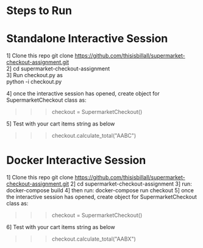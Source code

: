 # Steps to Run
# Standalone Interactive Session
1] Clone this repo 
    git clone https://github.com/thisisbillall/supermarket-checkout-assignment.git <br/>
2] cd supermarket-checkout-assignment <br/>
3] Run checkout.py as <br/>
    python -i checkout.py 

4] once the interactive session has opened, create object for SupermarketCheckout class as:<br/>
>>> checkout = SupermarketCheckout()<br/>

5] Test with your cart items string as below<br/>
>>> checkout.calculate_total("AABC")<br/>

# Docker Interactive Session
1] Clone this repo 
    git clone https://github.com/thisisbillall/supermarket-checkout-assignment.git
2] cd supermarket-checkout-assignment
3] run: 
  docker-compose build
4] then run: 
  docker-compose run checkout
5] once the interactive session has opened, create object for SupermarketCheckout class as:
>>> checkout = SupermarketCheckout()

6] Test with your cart items string as below
>>> checkout.calculate_total("AABX")
